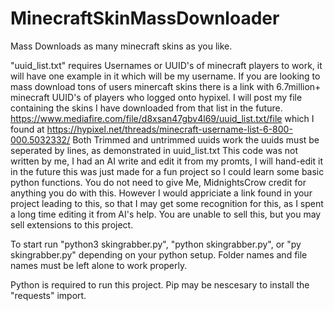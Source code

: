 # MinecraftSkinMassDownloader
Mass Downloads as many minecraft skins as you like.

"uuid_list.txt" requires Usernames or UUID's of minecraft players to work, it will have one example in it which will be my username. If you are looking to mass download tons of users minercaft skins there is a link with 6.7million+ minecraft UUID's of players who logged onto hypixel. I will post my file containing the skins I have downloaded from that list in the future.
https://www.mediafire.com/file/d8xsan47gbv4l69/uuid_list.txt/file which I found at https://hypixel.net/threads/minecraft-username-list-6-800-000.5032332/
Both Trimmed and untrimmed uuids work
the uuids must be seperated by lines, as demonstrated in uuid_list.txt
This code was not written by me, I had an AI write and edit it from my promts, I will hand-edit it in the future this was just made for a fun project so I could learn some basic python functions.
You do not need to give Me, MidnightsCrow credit for anything you do with this. However I would appriciate a link found in your project leading to this, so that I may get some recognition for this, as I spent a long time editing it from AI's help. 
You are unable to sell this, but you may sell extensions to this project.

To start run "python3 skingrabber.py", "python skingrabber.py", or "py skingrabber.py" depending on your python setup.
Folder names and file names must be left alone to work properly.

Python is required to run this project.
Pip may be nescesary to install the "requests" import.
